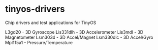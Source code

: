 # tinyos-drivers
Chip drivers and test applications for TinyOS

L3gd20    - 3D Gyroscope
Lis331dlh - 3D Accelerometer
Lis3mdl   - 3D Magnetometer
Lsm303d   - 3D Accel/Magnet
Lsm330dlc - 3D Accel/Gyro
Mpl115a1   - Pressure/Temperature
